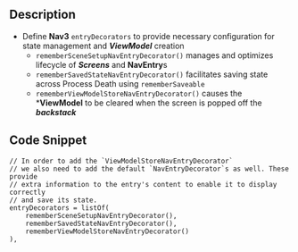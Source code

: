 ## Description

- Define **Nav3** `entryDecorators` to provide necessary configuration for state management and ***ViewModel*** creation
  - `rememberSceneSetupNavEntryDecorator()` manages and optimizes lifecycle of ***Screens*** and **NavEntry**s
  - `rememberSavedStateNavEntryDecorator()` facilitates saving state across Process Death using `rememberSaveable` 
  - `rememberViewModelStoreNavEntryDecorator()` causes the ***ViewModel** to be cleared when the screen is popped off the ***backstack***

## Code Snippet

```
// In order to add the `ViewModelStoreNavEntryDecorator`
// we also need to add the default `NavEntryDecorator`s as well. These provide
// extra information to the entry's content to enable it to display correctly
// and save its state.
entryDecorators = listOf(
    rememberSceneSetupNavEntryDecorator(),
    rememberSavedStateNavEntryDecorator(),
    rememberViewModelStoreNavEntryDecorator()
),
```
